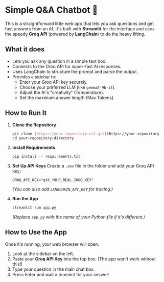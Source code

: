 # Simple Q&A Chatbot 🤖

This is a straightforward little web app that lets you ask questions and get fast answers from an AI. It's built with **Streamlit** for the interface and uses the speedy **Groq API** (powered by **LangChain**) to do the heavy lifting.

## What it does

* Lets you ask any question in a simple text box.
* Connects to the Groq API for super-fast AI responses.
* Uses LangChain to structure the prompt and parse the output.
* Provides a sidebar to:
    * Enter your Groq API key securely.
    * Choose your preferred LLM (like `gemma2-9b-it`).
    * Adjust the AI's "creativity" (Temperature).
    * Set the maximum answer length (Max Tokens).

## How to Run It

1.  **Clone the Repository**
    ```bash
    git clone [https://your-repository-url.git](https://your-repository-url.git)
    cd your-repository-directory
    ```

2.  **Install Requirements**
    ```bash
    pip install -r requirements.txt
    ```

3.  **Set Up API Keys**
    Create a `.env` file in the folder and add your Groq API key:
    ```
    GROQ_API_KEY="gsk_YOUR_REAL_GROQ_KEY"
    ```
    *(You can also add `LANGCHAIN_API_KEY` for tracing.)*

4.  **Run the App**
    ```bash
    streamlit run app.py
    ```
    *(Replace `app.py` with the name of your Python file if it's different.)*

## How to Use the App

Once it's running, your web browser will open.

1.  Look at the sidebar on the left.
2.  Paste your **Groq API Key** into the top box. (The app won't work without this!)
3.  Type your question in the main chat box.
4.  Press Enter and wait a moment for your answer!
